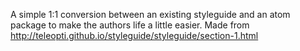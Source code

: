 A simple 1:1 conversion between an existing styleguide and an atom package to make the authors life a little easier.
Made from http://teleopti.github.io/styleguide/styleguide/section-1.html
